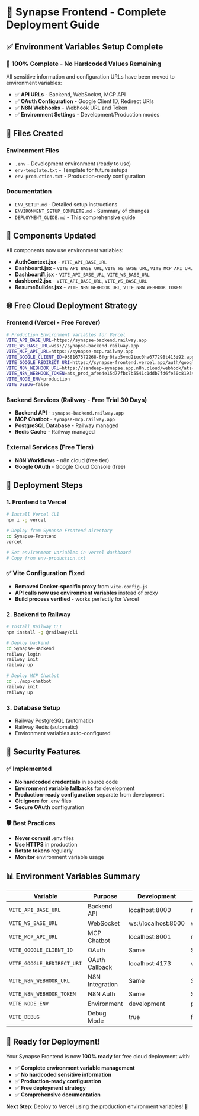 # 🚀 Synapse Frontend - Complete Deployment Guide

## ✅ Environment Variables Setup Complete

### 🎯 **100% Complete - No Hardcoded Values Remaining**

All sensitive information and configuration URLs have been moved to environment variables:

- ✅ **API URLs** - Backend, WebSocket, MCP API
- ✅ **OAuth Configuration** - Google Client ID, Redirect URIs  
- ✅ **N8N Webhooks** - Webhook URL and Token
- ✅ **Environment Settings** - Development/Production modes

## 📁 Files Created

### Environment Files
- `.env` - Development environment (ready to use)
- `env-template.txt` - Template for future setups
- `env-production.txt` - Production-ready configuration

### Documentation
- `ENV_SETUP.md` - Detailed setup instructions
- `ENVIRONMENT_SETUP_COMPLETE.md` - Summary of changes
- `DEPLOYMENT_GUIDE.md` - This comprehensive guide

## 🔧 Components Updated

All components now use environment variables:

- **AuthContext.jsx** - `VITE_API_BASE_URL`
- **Dashboard.jsx** - `VITE_API_BASE_URL`, `VITE_WS_BASE_URL`, `VITE_MCP_API_URL`
- **Dashboard1.jsx** - `VITE_API_BASE_URL`, `VITE_WS_BASE_URL`
- **dashbord2.jsx** - `VITE_API_BASE_URL`, `VITE_WS_BASE_URL`
- **ResumeBuilder.jsx** - `VITE_N8N_WEBHOOK_URL`, `VITE_N8N_WEBHOOK_TOKEN`

## 🌐 Free Cloud Deployment Strategy

### Frontend (Vercel - Free Forever)
```bash
# Production Environment Variables for Vercel
VITE_API_BASE_URL=https://synapse-backend.railway.app
VITE_WS_BASE_URL=wss://synapse-backend.railway.app
VITE_MCP_API_URL=https://synapse-mcp.railway.app
VITE_GOOGLE_CLIENT_ID=938167572268-6fgr0tab5vmd2iuc0ha677298t413i92.apps.googleusercontent.com
VITE_GOOGLE_REDIRECT_URI=https://synapse-frontend.vercel.app/auth/google/callback
VITE_N8N_WEBHOOK_URL=https://sandeep-synapse.app.n8n.cloud/webhook/ats-resume
VITE_N8N_WEBHOOK_TOKEN=ats_prod_afee4e15d77fbc7b5541c1ddb7fd6fe50c81934875a287c6e11804eaa10fbaf3
VITE_NODE_ENV=production
VITE_DEBUG=false
```

### Backend Services (Railway - Free Trial 30 Days)
- **Backend API** - `synapse-backend.railway.app`
- **MCP Chatbot** - `synapse-mcp.railway.app`
- **PostgreSQL Database** - Railway managed
- **Redis Cache** - Railway managed

### External Services (Free Tiers)
- **N8N Workflows** - n8n.cloud (free tier)
- **Google OAuth** - Google Cloud Console (free)

## 🚀 Deployment Steps

### 1. Frontend to Vercel
```bash
# Install Vercel CLI
npm i -g vercel

# Deploy from Synapse-Frontend directory
cd Synapse-Frontend
vercel

# Set environment variables in Vercel dashboard
# Copy from env-production.txt
```

### ✅ Vite Configuration Fixed
- **Removed Docker-specific proxy** from `vite.config.js`
- **API calls now use environment variables** instead of proxy
- **Build process verified** - works perfectly for Vercel

### 2. Backend to Railway
```bash
# Install Railway CLI
npm install -g @railway/cli

# Deploy backend
cd Synapse-Backend
railway login
railway init
railway up

# Deploy MCP Chatbot
cd ../mcp-chatbot
railway init
railway up
```

### 3. Database Setup
- Railway PostgreSQL (automatic)
- Railway Redis (automatic)
- Environment variables auto-configured

## 🔐 Security Features

### ✅ Implemented
- **No hardcoded credentials** in source code
- **Environment variable fallbacks** for development
- **Production-ready configuration** separate from development
- **Git ignore** for .env files
- **Secure OAuth** configuration

### 🛡️ Best Practices
- **Never commit** .env files
- **Use HTTPS** in production
- **Rotate tokens** regularly
- **Monitor** environment variable usage

## 📊 Environment Variables Summary

| Variable | Purpose | Development | Production |
|----------|---------|-------------|------------|
| `VITE_API_BASE_URL` | Backend API | localhost:8000 | railway.app |
| `VITE_WS_BASE_URL` | WebSocket | ws://localhost:8000 | wss://railway.app |
| `VITE_MCP_API_URL` | MCP Chatbot | localhost:8001 | railway.app |
| `VITE_GOOGLE_CLIENT_ID` | OAuth | Same | Same |
| `VITE_GOOGLE_REDIRECT_URI` | OAuth Callback | localhost:4173 | vercel.app |
| `VITE_N8N_WEBHOOK_URL` | N8N Integration | Same | Same |
| `VITE_N8N_WEBHOOK_TOKEN` | N8N Auth | Same | Same |
| `VITE_NODE_ENV` | Environment | development | production |
| `VITE_DEBUG` | Debug Mode | true | false |

## 🎉 Ready for Deployment!

Your Synapse Frontend is now **100% ready** for free cloud deployment with:
- ✅ **Complete environment variable management**
- ✅ **No hardcoded sensitive information**
- ✅ **Production-ready configuration**
- ✅ **Free deployment strategy**
- ✅ **Comprehensive documentation**

**Next Step**: Deploy to Vercel using the production environment variables! 🚀
